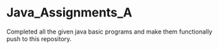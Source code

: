 # Java_Assignments_A
Completed all the given java basic programs and make them functionally push to this repository.
